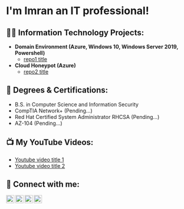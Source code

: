 <h1>I'm Imran an IT professional!</h1>

<h2>👨‍💻 Information Technology Projects:</h2>

- <b>Domain Environment (Azure, Windows 10, Windows Server 2019, Powershell)</b>
  - [repo1 title](https://github.com/ImranHuhn/Repo1)
- <b>Cloud Honeypot (Azure)</b>
  - [repo2 title](https://github.com/ImranHuhn/Repo2) 

 
<h2>📜 Degrees & Certifications:</h2>

- B.S. in Computer Science and Information Security
- CompTIA Network+ (Pending...)
- Red Hat Certified System Administrator RHCSA (Pending...)
- AZ-104 (Pending...) 

<h2>📺 My YouTube Videos:</h2>

- [Youtube video title 1](https://www.youtube.com/channel/UC_5I2FQ3UXGAFkb44uWzDiw)
- [Youtube video title 2](https://www.youtube.com/channel/UC_5I2FQ3UXGAFkb44uWzDiw)

<h2> 🤳 Connect with me:</h2>

[<img align="left" alt="ImranHuhn | YouTube" width="22px" src="https://cdn.jsdelivr.net/npm/simple-icons@v3/icons/youtube.svg" />][youtube]
[<img align="left" alt="ImranHuhn | Twitter" width="22px" src="https://cdn.jsdelivr.net/npm/simple-icons@v3/icons/twitter.svg" />][twitter]
[<img align="left" alt="ImranHuhn | LinkedIn" width="22px" src="https://cdn.jsdelivr.net/npm/simple-icons@v3/icons/linkedin.svg" />][linkedin]
[<img align="left" alt="ImranHuhn | Instagram" width="22px" src="https://cdn.jsdelivr.net/npm/simple-icons@v3/icons/instagram.svg" />][instagram]

[twitter]: https://twitter.com/ImranHuhn
[youtube]: https://www.youtube.com/c/ImranHuhn
[instagram]: https://www.instagram.com/ImranHuhn/
[linkedin]: https://linkedin.com/in/ImranHuhn

<!--
**ImranHuhn/ImranHuhn** is a ✨ _special_ ✨ repository because its `README.md` (this file) appears on your GitHub profile.

Here are some ideas to get you started:

- 🔭 I’m currently working on ...
- 🌱 I’m currently learning ...
- 👯 I’m looking to collaborate on ...
- 🤔 I’m looking for help with ...
- 💬 Ask me about ...
- 📫 How to reach me: ...
- 😄 Pronouns: ...
- ⚡ Fun fact: ...
-->
